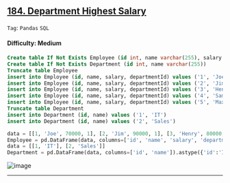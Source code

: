 ## [184. Department Highest Salary](https://leetcode.com/problems/department-highest-salary)

```Tag```: ```Pandas``` ```SQL```

#### Difficulty: Medium

```SQL
Create table If Not Exists Employee (id int, name varchar(255), salary int, departmentId int)
Create table If Not Exists Department (id int, name varchar(255))
Truncate table Employee
insert into Employee (id, name, salary, departmentId) values ('1', 'Joe', '70000', '1')
insert into Employee (id, name, salary, departmentId) values ('2', 'Jim', '90000', '1')
insert into Employee (id, name, salary, departmentId) values ('3', 'Henry', '80000', '2')
insert into Employee (id, name, salary, departmentId) values ('4', 'Sam', '60000', '2')
insert into Employee (id, name, salary, departmentId) values ('5', 'Max', '90000', '1')
Truncate table Department
insert into Department (id, name) values ('1', 'IT')
insert into Department (id, name) values ('2', 'Sales')
```

```Python
data = [[1, 'Joe', 70000, 1], [2, 'Jim', 90000, 1], [3, 'Henry', 80000, 2], [4, 'Sam', 60000, 2], [5, 'Max', 90000, 1]]
Employee = pd.DataFrame(data, columns=['id', 'name', 'salary', 'departmentId']).astype({'id':'Int64', 'name':'object', 'salary':'Int64', 'departmentId':'Int64'})
data = [[1, 'IT'], [2, 'Sales']]
Department = pd.DataFrame(data, columns=['id', 'name']).astype({'id':'Int64', 'name':'object'})
```

![image](https://github.com/quananhle/Python/assets/35042430/516c7285-8e99-4b9f-a14e-88309d2799e9)

---
